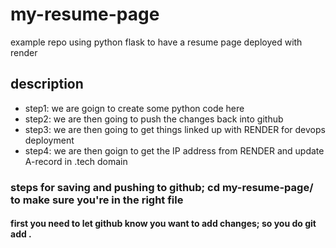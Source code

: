 # my-resume-page
example repo using python flask to have a resume page deployed with render

## description
- step1: we are goign to create some python code here
- step2: we are then going to push the changes back into github
- step3: we are then going to get things linked up with RENDER for devops deployment
- step4: we are then goign to get the IP address from RENDER and update A-record in .tech domain

### steps for saving and pushing to github; cd my-resume-page/ to make sure you're in the right file
####  first you need to let github know you want to add changes; so you do git add . 
